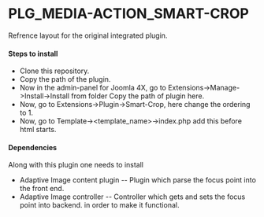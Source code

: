 # PLG_MEDIA-ACTION_SMART-CROP

Refrence layout for the original integrated plugin.

#### Steps to install

- Clone this repository.
- Copy the path of the plugin.
- Now in the admin-panel for Joomla 4X, go to Extensions->Manage->Install->Install from folder Copy the path of plugin here.
- Now, go to Extensions->Plugin->Smart-Crop, here change the ordering to 1.
- Now, go to Template-><template_name>->index.php add this before html starts.




#### Dependencies 

Along with this plugin one needs to install
- Adaptive Image content plugin
-- Plugin which parse the focus point into the front end.
- Adaptive Image controller
-- Controller which gets and sets the focus point into backend.
in order to make it functional.
